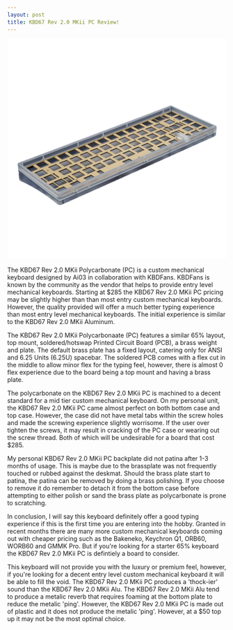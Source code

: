 ```yaml
---
layout: post
title: KBD67 Rev 2.0 MKii PC Review!
---
```


![_config.yml](https://raw.githubusercontent.com/TeeheeTypes/TeeheeTypes.github.io/master/images/KBD67%20Rev%202.0%20MKii%20Polycarb%20Rev1.jpeg.png)

The KBD67 Rev 2.0 MKii Polycarbonate (PC) is a custom mechanical keyboard designed by Ai03 in collaboration with KBDFans. KBDFans is known by the community as the vendor that helps to provide entry level mechanical keyboards. Starting at $285 the KBD67 Rev 2.0 MKii PC pricing may be slightly higher than than most entry custom mechanical keyboards. However, the quality provided will offer a much better typing experience than most entry level mechanical keyboards. The initial experience is similar to the KBD67 Rev 2.0 MKii Aluminum.

The KBD67 Rev 2.0 MKii Polycarbonaate (PC) features a similar 65% layout, top mount, soldered/hotswap Printed Circuit Board (PCB), a brass weight and plate. The default brass plate has a fixed layout, catering only for ANSI and 6.25 Units (6.25U) spacebar. The soldered PCB comes with a flex cut in the middle to allow minor flex for the typing feel, however, there is almost 0 flex experience due to the board being a top mount and having a brass plate.

The polycarbonate on the KBD67 Rev 2.0 MKii PC is machined to a decent standard for a mid tier custom mechanical keyboard. On my personal unit, the KBD67 Rev 2.0 MKii PC came almost perfect on both bottom case and top case. However, the case did not have metal tabs within the screw holes and made the screwing experience slightly worrisome. If the user over tighten the screws, it may result in cracking of the PC case or wearing out the screw thread. Both of which will be undesirable for a board that cost $285.

My personal KBD67 Rev 2.0 MKii PC backplate did not patina after 1-3 months of usage. This is maybe due to the brassplate was not frequently touched or rubbed against the deskmat. Should the brass plate start to patina, the patina can be removed by doing a brass polishing. If you choose to remove it do remember to detach it from the bottom case before attempting to either polish or sand the brass plate as polycarbonate is prone to scratching. 

In conclusion, I will say this keyboard definitely offer a good typing experience if this is the first time you are entering into the hobby. Granted in recent months there are many more custom mechanical keyboards coming out with cheaper pricing such as the Bakeneko, Keychron Q1, ORB60, WORB60 and GMMK Pro. But if you're looking for a starter 65% keyboard the KBD67 Rev 2.0 MKii PC is defintiely a board to consider.

This keyboard will not provide you with the luxury or premium feel, however, if you're looking for a decent entry level custom mechanical keyboard it will be able to fill the void. The KBD67 Rev 2.0 MKii PC produces a 'thock-ier' sound than the KBD67 Rev 2.0 MKii Alu. The KBD67 Rev 2.0 MKii Alu tend to produce a metalic reverb that requires foaming at the bottom plate to reduce the metalic 'ping'. However, the KBD67 Rev 2.0 MKii PC is made out of plastic and it does not produce the metalic 'ping'. However, at a $50 top up it may not be the most optimal choice.
